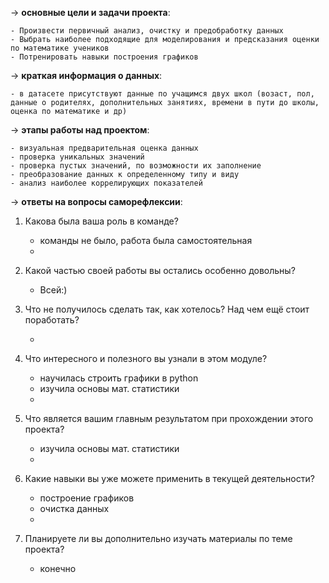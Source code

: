 → **основные цели и задачи проекта**:

    - Произвести первичный анализ, очистку и предобработку данных
    - Выбрать наиболее подходящие для моделирования и предсказания оценки по математике учеников
    - Потренировать навыки построения графиков

→ **краткая информация о данных**:

    - в датасете присутствуют данные по учащимся двух школ (возаст, пол, данные о родителях, дополнительных занятиях, времени в пути до школы, оценка по математике и др) 

→ **этапы работы над проектом**:

    - визуальная предварительная оценка данных
    - проверка уникальных значений
    - проверка пустых значений, по возможности их заполнение
    - преобразование данных к определенному типу и виду
    - анализ наиболее коррелирующих показателей

→ **ответы на вопросы саморефлексии**:

1. Какова была ваша роль в команде?

    - команды не было, работа была самостоятельная
    - 
2. Какой частью своей работы вы остались особенно довольны?

   - Всей:)
    
3. Что не получилось сделать так, как хотелось? Над чем ещё стоит поработать?
    
    -
    
4. Что интересного и полезного вы узнали в этом модуле?

    - научилась строить графики в python
    - изучила основы мат. статистики
    - 
5. Что является вашим главным результатом при прохождении этого проекта?

    - изучила основы мат. статистики
    - 
6. Какие навыки вы уже можете применить в текущей деятельности?

    - построение графиков
    - очистка данных
    - 
7. Планируете ли вы дополнительно изучать материалы по теме проекта?

    - конечно

